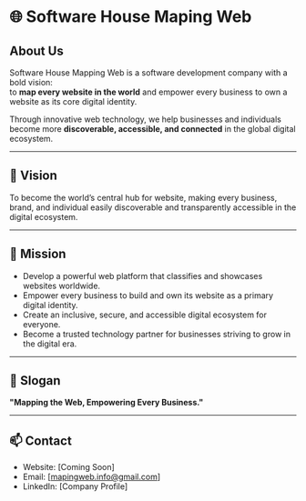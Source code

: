 # 🌐 Software House Maping Web

## About Us
Software House Mapping Web is a software development company with a bold vision:  
to **map every website in the world** and empower every business to own a website as its core digital identity.  

Through innovative web technology, we help businesses and individuals become more **discoverable, accessible, and connected** in the global digital ecosystem.  

---

## 🚀 Vision
To become the world’s central hub for website, making every business, brand, and individual easily discoverable and transparently accessible in the digital ecosystem.  

---

## 🎯 Mission
- Develop a powerful web platform that classifies and showcases websites worldwide.  
- Empower every business to build and own its website as a primary digital identity.  
- Create an inclusive, secure, and accessible digital ecosystem for everyone.  
- Become a trusted technology partner for businesses striving to grow in the digital era.  

---

## 📌 Slogan
**"Mapping the Web, Empowering Every Business."**

---

## 📫 Contact
- Website: [Coming Soon]  
- Email: [mapingweb.info@gmail.com]  
- LinkedIn: [Company Profile]  

